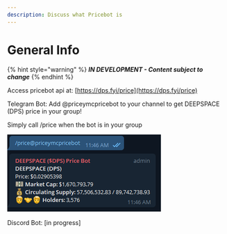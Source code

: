 ```yaml
---
description: Discuss what Pricebot is
---
```

# General Info

{% hint style="warning" %}
_**IN DEVELOPMENT - Content subject to change**_
{% endhint %}

Access pricebot api at: [https://dps.fyi/price](https://dps.fyi/price)

Telegram Bot: Add @priceymcpricebot to your channel to get DEEPSPACE (DPS) price in your group!

Simply call /price when the bot is in your group

![Sample response for @priceymcpricebot](../.gitbook/assets/Capture.PNG)

Discord Bot: \[in progress]
